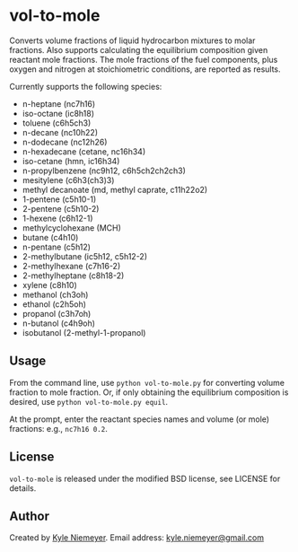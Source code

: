 vol-to-mole
===========

Converts volume fractions of liquid hydrocarbon mixtures to molar fractions. Also supports calculating the equilibrium composition given reactant mole fractions. The mole fractions of the fuel components, plus oxygen and nitrogen at stoichiometric conditions, are reported as results.

Currently supports the following species:

 * n-heptane (nc7h16)
 * iso-octane (ic8h18)
 * toluene (c6h5ch3)
 * n-decane (nc10h22)
 * n-dodecane (nc12h26)
 * n-hexadecane (cetane, nc16h34)
 * iso-cetane (hmn, ic16h34)
 * n-propylbenzene (nc9h12, c6h5ch2ch2ch3)
 * mesitylene (c6h3(ch3)3)
 * methyl decanoate (md, methyl caprate, c11h22o2)
 * 1-pentene (c5h10-1)
 * 2-pentene (c5h10-2)
 * 1-hexene (c6h12-1)
 * methylcyclohexane (MCH)
 * butane (c4h10)
 * n-pentane (c5h12)
 * 2-methylbutane (ic5h12, c5h12-2)
 * 2-methylhexane (c7h16-2)
 * 2-methylheptane (c8h18-2)
 * xylene (c8h10)
 * methanol (ch3oh)
 * ethanol (c2h5oh)
 * propanol (c3h7oh)
 * n-butanol (c4h9oh)
 * isobutanol (2-methyl-1-propanol)

Usage
-------

From the command line, use `python vol-to-mole.py` for converting volume fraction to mole fraction. Or, if only obtaining the equilibrium composition is desired, use `python vol-to-mole.py equil`.

At the prompt, enter the reactant species names and volume (or mole) fractions: e.g., `nc7h16 0.2`.

License
-------

`vol-to-mole` is released under the modified BSD license, see LICENSE for details.

Author
------

Created by [Kyle Niemeyer](http://kyleniemeyer.com). Email address: [kyle.niemeyer@gmail.com](mailto:kyle.niemeyer@gmail.com)
